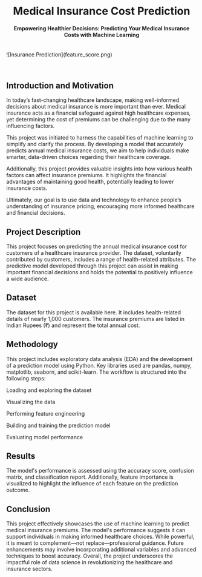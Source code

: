 <h1 align="center">Medical Insurance Cost Prediction</h1>

<div align= "center">
  <h4>Empowering Healthier Decisions: Predicting Your Medical Insurance Costs with Machine Learning</h4><br>


  
</div>
![Insurance Prediction](feature_score.png)

&nbsp;&nbsp;&nbsp;&nbsp;&nbsp;&nbsp;&nbsp;&nbsp;&nbsp;&nbsp;&nbsp;&nbsp;&nbsp;&nbsp;&nbsp;&nbsp;&nbsp;&nbsp;&nbsp;&nbsp;&nbsp;&nbsp;&nbsp;&nbsp;&nbsp;&nbsp;&nbsp;&nbsp;&nbsp;&nbsp;&nbsp;&nbsp;&nbsp;&nbsp;&nbsp;

## Introduction and Motivation
In today’s fast-changing healthcare landscape, making well-informed decisions about medical insurance is more important than ever. Medical insurance acts as a financial safeguard against high healthcare expenses, yet determining the cost of premiums can be challenging due to the many influencing factors.

This project was initiated to harness the capabilities of machine learning to simplify and clarify the process. By developing a model that accurately predicts annual medical insurance costs, we aim to help individuals make smarter, data-driven choices regarding their healthcare coverage.

Additionally, this project provides valuable insights into how various health factors can affect insurance premiums. It highlights the financial advantages of maintaining good health, potentially leading to lower insurance costs.

Ultimately, our goal is to use data and technology to enhance people’s understanding of insurance pricing, encouraging more informed healthcare and financial decisions.

## Project Description
This project focuses on predicting the annual medical insurance cost for customers of a healthcare insurance provider. The dataset, voluntarily contributed by customers, includes a range of health-related attributes. The predictive model developed through this project can assist in making important financial decisions and holds the potential to positively influence a wide audience.

## Dataset
The dataset for this project is available here. It includes health-related details of nearly 1,000 customers. The insurance premiums are listed in Indian Rupees (₹) and represent the total annual cost.

## Methodology
This project includes exploratory data analysis (EDA) and the development of a prediction model using Python. Key libraries used are pandas, numpy, matplotlib, seaborn, and scikit-learn. The workflow is structured into the following steps:

Loading and exploring the dataset

Visualizing the data

Performing feature engineering

Building and training the prediction model

Evaluating model performance

## Results
The model's performance is assessed using the accuracy score, confusion matrix, and classification report. Additionally, feature importance is visualized to highlight the influence of each feature on the prediction outcome.

## Conclusion
This project effectively showcases the use of machine learning to predict medical insurance premiums. The model's performance suggests it can support individuals in making informed healthcare choices. While powerful, it is meant to complement—not replace—professional guidance. Future enhancements may involve incorporating additional variables and advanced techniques to boost accuracy. Overall, the project underscores the impactful role of data science in revolutionizing the healthcare and insurance sectors.
